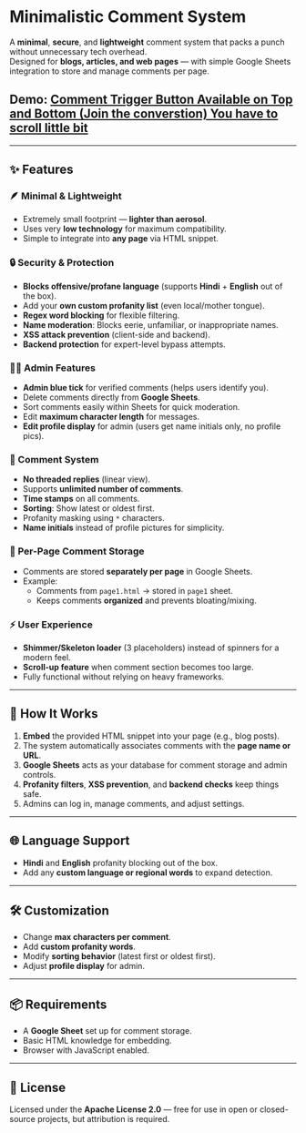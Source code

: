 # Minimalistic Comment System

A **minimal**, **secure**, and **lightweight** comment system that packs a punch without unnecessary tech overhead.  
Designed for **blogs, articles, and web pages** — with simple Google Sheets integration to store and manage comments per page.
## Demo: [Comment Trigger Button Available on Top and Bottom (Join the converstion) You have to scroll little bit](https://bitwisestudy.web.app/notes/class12/chemistry/haloalkanes-haloarenes-notes-class-12)

---

## ✨ Features

### 🪶 Minimal & Lightweight
- Extremely small footprint — **lighter than aerosol**.
- Uses very **low technology** for maximum compatibility.
- Simple to integrate into **any page** via HTML snippet.

### 🔒 Security & Protection
- **Blocks offensive/profane language** (supports **Hindi** + **English** out of the box).
- Add your **own custom profanity list** (even local/mother tongue).
- **Regex word blocking** for flexible filtering.
- **Name moderation**: Blocks eerie, unfamiliar, or inappropriate names.
- **XSS attack prevention** (client-side and backend).
- **Backend protection** for expert-level bypass attempts.

### 👨‍💼 Admin Features
- **Admin blue tick** for verified comments (helps users identify you).
- Delete comments directly from **Google Sheets**.
- Sort comments easily within Sheets for quick moderation.
- Edit **maximum character length** for messages.
- **Edit profile display** for admin (users get name initials only, no profile pics).

### 💬 Comment System
- **No threaded replies** (linear view).
- Supports **unlimited number of comments**.
- **Time stamps** on all comments.
- **Sorting**: Show latest or oldest first.
- Profanity masking using `*` characters.
- **Name initials** instead of profile pictures for simplicity.

### 📄 Per-Page Comment Storage
- Comments are stored **separately per page** in Google Sheets.
- Example:  
  - Comments from `page1.html` → stored in `page1` sheet.  
  - Keeps comments **organized** and prevents bloating/mixing.

### ⚡ User Experience
- **Shimmer/Skeleton loader** (3 placeholders) instead of spinners for a modern feel.
- **Scroll-up feature** when comment section becomes too large.
- Fully functional without relying on heavy frameworks.

---

## 🚀 How It Works
1. **Embed** the provided HTML snippet into your page (e.g., blog posts).
2. The system automatically associates comments with the **page name or URL**.
3. **Google Sheets** acts as your database for comment storage and admin controls.
4. **Profanity filters**, **XSS prevention**, and **backend checks** keep things safe.
5. Admins can log in, manage comments, and adjust settings.

---

## 🌐 Language Support
- **Hindi** and **English** profanity blocking out of the box.
- Add any **custom language or regional words** to expand detection.

---

## 🛠 Customization
- Change **max characters per comment**.
- Add **custom profanity words**.
- Modify **sorting behavior** (latest first or oldest first).
- Adjust **profile display** for admin.

---

## 📦 Requirements
- A **Google Sheet** set up for comment storage.
- Basic HTML knowledge for embedding.
- Browser with JavaScript enabled.

---

## 📜 License
Licensed under the **Apache License 2.0** — free for use in open or closed-source projects, but attribution is required.

